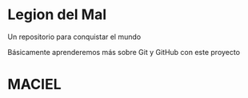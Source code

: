 # Legion del Mal
Un repositorio para conquistar el mundo

Básicamente aprenderemos más sobre Git y GitHub con este proyecto


# MACIEL

